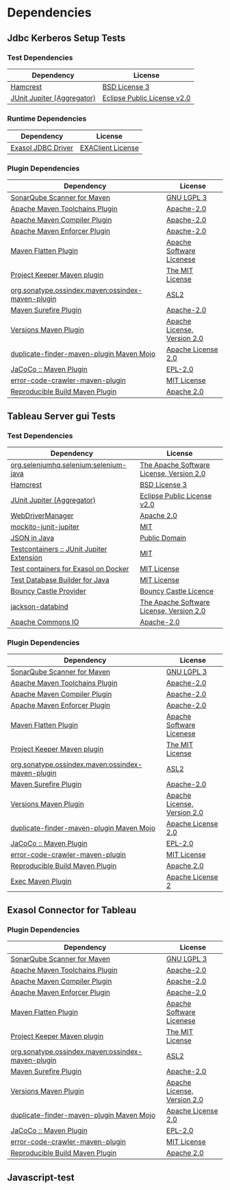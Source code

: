 <!-- @formatter:off -->
# Dependencies

## Jdbc Kerberos Setup Tests

### Test Dependencies

| Dependency                      | License                          |
| ------------------------------- | -------------------------------- |
| [Hamcrest][0]                   | [BSD License 3][1]               |
| [JUnit Jupiter (Aggregator)][2] | [Eclipse Public License v2.0][3] |

### Runtime Dependencies

| Dependency              | License                |
| ----------------------- | ---------------------- |
| [Exasol JDBC Driver][4] | [EXAClient License][5] |

### Plugin Dependencies

| Dependency                                              | License                          |
| ------------------------------------------------------- | -------------------------------- |
| [SonarQube Scanner for Maven][6]                        | [GNU LGPL 3][7]                  |
| [Apache Maven Toolchains Plugin][8]                     | [Apache-2.0][9]                  |
| [Apache Maven Compiler Plugin][10]                      | [Apache-2.0][9]                  |
| [Apache Maven Enforcer Plugin][11]                      | [Apache-2.0][9]                  |
| [Maven Flatten Plugin][12]                              | [Apache Software Licenese][9]    |
| [Project Keeper Maven plugin][13]                       | [The MIT License][14]            |
| [org.sonatype.ossindex.maven:ossindex-maven-plugin][15] | [ASL2][16]                       |
| [Maven Surefire Plugin][17]                             | [Apache-2.0][9]                  |
| [Versions Maven Plugin][18]                             | [Apache License, Version 2.0][9] |
| [duplicate-finder-maven-plugin Maven Mojo][19]          | [Apache License 2.0][20]         |
| [JaCoCo :: Maven Plugin][21]                            | [EPL-2.0][22]                    |
| [error-code-crawler-maven-plugin][23]                   | [MIT License][24]                |
| [Reproducible Build Maven Plugin][25]                   | [Apache 2.0][16]                 |

## Tableau Server gui Tests

### Test Dependencies

| Dependency                                      | License                                        |
| ----------------------------------------------- | ---------------------------------------------- |
| [org.seleniumhq.selenium:selenium-java][26]     | [The Apache Software License, Version 2.0][16] |
| [Hamcrest][0]                                   | [BSD License 3][1]                             |
| [JUnit Jupiter (Aggregator)][2]                 | [Eclipse Public License v2.0][3]               |
| [WebDriverManager][27]                          | [Apache 2.0][28]                               |
| [mockito-junit-jupiter][29]                     | [MIT][30]                                      |
| [JSON in Java][31]                              | [Public Domain][32]                            |
| [Testcontainers :: JUnit Jupiter Extension][33] | [MIT][34]                                      |
| [Test containers for Exasol on Docker][35]      | [MIT License][36]                              |
| [Test Database Builder for Java][37]            | [MIT License][38]                              |
| [Bouncy Castle Provider][39]                    | [Bouncy Castle Licence][40]                    |
| [jackson-databind][41]                          | [The Apache Software License, Version 2.0][9]  |
| [Apache Commons IO][42]                         | [Apache-2.0][9]                                |

### Plugin Dependencies

| Dependency                                              | License                          |
| ------------------------------------------------------- | -------------------------------- |
| [SonarQube Scanner for Maven][6]                        | [GNU LGPL 3][7]                  |
| [Apache Maven Toolchains Plugin][8]                     | [Apache-2.0][9]                  |
| [Apache Maven Compiler Plugin][10]                      | [Apache-2.0][9]                  |
| [Apache Maven Enforcer Plugin][11]                      | [Apache-2.0][9]                  |
| [Maven Flatten Plugin][12]                              | [Apache Software Licenese][9]    |
| [Project Keeper Maven plugin][13]                       | [The MIT License][14]            |
| [org.sonatype.ossindex.maven:ossindex-maven-plugin][15] | [ASL2][16]                       |
| [Maven Surefire Plugin][17]                             | [Apache-2.0][9]                  |
| [Versions Maven Plugin][18]                             | [Apache License, Version 2.0][9] |
| [duplicate-finder-maven-plugin Maven Mojo][19]          | [Apache License 2.0][20]         |
| [JaCoCo :: Maven Plugin][21]                            | [EPL-2.0][22]                    |
| [error-code-crawler-maven-plugin][23]                   | [MIT License][24]                |
| [Reproducible Build Maven Plugin][25]                   | [Apache 2.0][16]                 |
| [Exec Maven Plugin][43]                                 | [Apache License 2][9]            |

## Exasol Connector for Tableau

### Plugin Dependencies

| Dependency                                              | License                          |
| ------------------------------------------------------- | -------------------------------- |
| [SonarQube Scanner for Maven][6]                        | [GNU LGPL 3][7]                  |
| [Apache Maven Toolchains Plugin][8]                     | [Apache-2.0][9]                  |
| [Apache Maven Compiler Plugin][10]                      | [Apache-2.0][9]                  |
| [Apache Maven Enforcer Plugin][11]                      | [Apache-2.0][9]                  |
| [Maven Flatten Plugin][12]                              | [Apache Software Licenese][9]    |
| [Project Keeper Maven plugin][13]                       | [The MIT License][14]            |
| [org.sonatype.ossindex.maven:ossindex-maven-plugin][15] | [ASL2][16]                       |
| [Maven Surefire Plugin][17]                             | [Apache-2.0][9]                  |
| [Versions Maven Plugin][18]                             | [Apache License, Version 2.0][9] |
| [duplicate-finder-maven-plugin Maven Mojo][19]          | [Apache License 2.0][20]         |
| [JaCoCo :: Maven Plugin][21]                            | [EPL-2.0][22]                    |
| [error-code-crawler-maven-plugin][23]                   | [MIT License][24]                |
| [Reproducible Build Maven Plugin][25]                   | [Apache 2.0][16]                 |

## Javascript-test

[0]: http://hamcrest.org/JavaHamcrest/
[1]: http://opensource.org/licenses/BSD-3-Clause
[2]: https://junit.org/junit5/
[3]: https://www.eclipse.org/legal/epl-v20.html
[4]: http://www.exasol.com/
[5]: https://repo1.maven.org/maven2/com/exasol/exasol-jdbc/24.1.0/exasol-jdbc-24.1.0-license.txt
[6]: http://sonarsource.github.io/sonar-scanner-maven/
[7]: http://www.gnu.org/licenses/lgpl.txt
[8]: https://maven.apache.org/plugins/maven-toolchains-plugin/
[9]: https://www.apache.org/licenses/LICENSE-2.0.txt
[10]: https://maven.apache.org/plugins/maven-compiler-plugin/
[11]: https://maven.apache.org/enforcer/maven-enforcer-plugin/
[12]: https://www.mojohaus.org/flatten-maven-plugin/
[13]: https://github.com/exasol/project-keeper/
[14]: https://github.com/exasol/project-keeper/blob/main/LICENSE
[15]: https://sonatype.github.io/ossindex-maven/maven-plugin/
[16]: http://www.apache.org/licenses/LICENSE-2.0.txt
[17]: https://maven.apache.org/surefire/maven-surefire-plugin/
[18]: https://www.mojohaus.org/versions/versions-maven-plugin/
[19]: https://basepom.github.io/duplicate-finder-maven-plugin
[20]: http://www.apache.org/licenses/LICENSE-2.0.html
[21]: https://www.jacoco.org/jacoco/trunk/doc/maven.html
[22]: https://www.eclipse.org/legal/epl-2.0/
[23]: https://github.com/exasol/error-code-crawler-maven-plugin/
[24]: https://github.com/exasol/error-code-crawler-maven-plugin/blob/main/LICENSE
[25]: http://zlika.github.io/reproducible-build-maven-plugin
[26]: https://selenium.dev/
[27]: https://bonigarcia.dev/webdrivermanager/
[28]: https://www.apache.org/licenses/LICENSE-2.0
[29]: https://github.com/mockito/mockito
[30]: https://opensource.org/licenses/MIT
[31]: https://github.com/douglascrockford/JSON-java
[32]: https://github.com/stleary/JSON-java/blob/master/LICENSE
[33]: https://java.testcontainers.org
[34]: http://opensource.org/licenses/MIT
[35]: https://github.com/exasol/exasol-testcontainers/
[36]: https://github.com/exasol/exasol-testcontainers/blob/main/LICENSE
[37]: https://github.com/exasol/test-db-builder-java/
[38]: https://github.com/exasol/test-db-builder-java/blob/main/LICENSE
[39]: https://www.bouncycastle.org/java.html
[40]: https://www.bouncycastle.org/licence.html
[41]: https://github.com/FasterXML/jackson
[42]: https://commons.apache.org/proper/commons-io/
[43]: https://www.mojohaus.org/exec-maven-plugin
